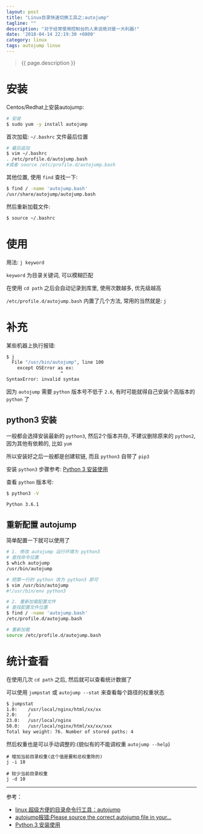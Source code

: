 ```yaml
---
layout: post
title: "Linux目录快速切换工具之:autojump"
tagline: ""
description: "对于经常使用控制台的人来说绝对是一大利器!"
date: '2018-04-14 22:19:30 +0800'
category: linux
tags: autojump linux
---
```

> {{ page.description }}

# 安装
Centos/Redhat上安装autojump:
```bash
# 安装
$ sudo yum -y install autojump
```

首次加载: `~/.bashrc` 文件最后位置
```bash
# 最后追加
$ vim ~/.bashrc
. /etc/profile.d/autojump.bash
#或者 source /etc/profile.d/autojump.bash
```

其他位置, 使用 `find` 查找一下:
```bash
$ find / -name 'autojump.bash'
/usr/share/autojump/autojump.bash
```

然后重新加载文件:
```bash
$ source ~/.bashrc
```

# 使用
用法: `j keyword`

`keyword` 为目录关键词, 可以模糊匹配

在使用 `cd path` 之后会自动记录到库里, 使用次数越多, 优先级越高

`/etc/profile.d/autojump.bash` 内置了几个方法, 常用的当然就是: `j` 

# 补充
某些机器上执行报错:
```bash
$ j
  File "/usr/bin/autojump", line 100
    except OSError as ex:
                    ^
SyntaxError: invalid syntax
```

因为 `autojump` 需要 `python` 版本号不低于 `2.6`, 有时可能就得自己安装个高版本的 `python` 了

## python3 安装

一般都会选择安装最新的 `python3`, 然后2个版本共存, 不建议删除原来的 `python2`, 因为其他有依赖的, 比如 `yum`

所以安装好之后一般都是创建软链, 而且 `python3` 自带了 `pip3`

安装 `python3` 步骤参考: [Python 3 安装使用](https://xu3352.github.io/python/2018/05/15/python-3-install)


查看 `python` 版本号:
```bash
$ python3 -V

Python 3.6.1
```

## 重新配置 autojump
简单配置一下就可以使用了

```bash
# 1. 修改 autojump 运行环境为 python3
# 查找命令位置
$ which autojump
/usr/bin/autojump

# 把第一行的 python 改为 python3 即可
$ vim /usr/bin/autojump
#!/usr/bin/env python3

# 2. 重新加载配置文件
# 查找配置文件位置
$ find / -name 'autojump.bash'
/etc/profile.d/autojump.bash

# 重新加载
source /etc/profile.d/autojump.bash
```

# 统计查看
在使用几次 `cd path` 之后, 然后就可以查看统计数据了

可以使用 `jumpstat` 或 `autojump --stat` 来查看每个路径的权重状态
```bash
$ jumpstat
1.0:	/usr/local/nginx/html/xx/xx
2.0:	/
23.0:	/usr/local/nginx
50.0:	/usr/local/nginx/html/xx/xx/xxx
Total key weight: 76. Number of stored paths: 4
```

然后权重也是可以手动调整的:(貌似有的不能调权重 `autojump --help`)
```
# 增加当前目录权重(这个值是要和总权重除的)
j -i 10

# 较少当前目录权重
j -d 10
```

---
参考：
- [linux 超级方便的目录命令行工具：autojump](https://vastxiao.github.io/article/2017/04/14/Linux/autojump_info/)
- [autojump报错:Please source the correct autojump file in your...](https://github.com/wting/autojump/issues/488)
- [Python 3 安装使用](https://xu3352.github.io/python/2018/05/15/python-3-install)


